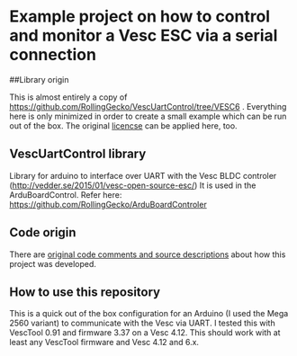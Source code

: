Example project on how to control and monitor a Vesc ESC via a serial connection
=============

##Library origin

This is almost entirely a copy of https://github.com/RollingGecko/VescUartControl/tree/VESC6 .
Everything here is only minimized in order to create a small example which can be run out of the box.
The original [licencse](LICENSE.md) can be applied here, too.

## VescUartControl library

Library for arduino to interface over UART with the Vesc BLDC controler (http://vedder.se/2015/01/vesc-open-source-esc/)
It is used in the ArduBoardControl. Refer here: https://github.com/RollingGecko/ArduBoardControler

## Code origin

There are [original code comments and source descriptions](codeandsourcedescription.md) about how this project was developed.

## How to use this repository

This is a quick out of the box configuration for an Arduino (I used the Mega 2560 variant) to communicate with the Vesc via UART. I tested this with VescTool 0.91 and firmware 3.37 on a Vesc 4.12. This should work with at least any VescTool firmware and Vesc 4.12 and 6.x.



